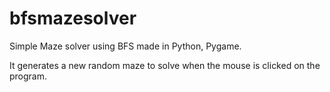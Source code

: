 # bfsmazesolver
Simple Maze solver using BFS made in Python, Pygame.

It generates a new random maze to solve when the mouse is clicked on the program.

